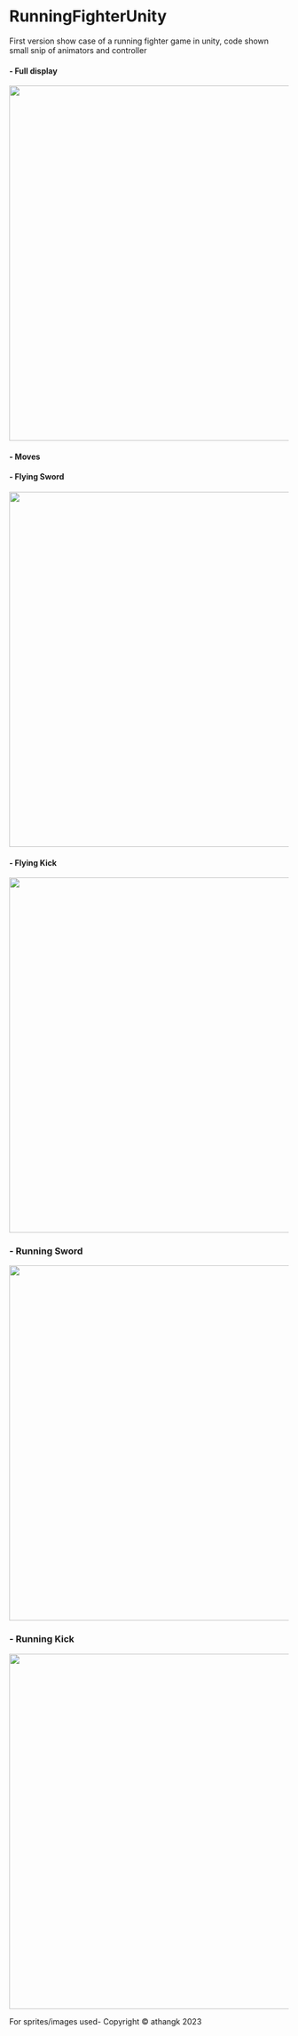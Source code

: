 # RunningFighterUnity
First version show case of a running fighter game in unity, code shown small snip of animators and controller

#### - Full display
  <p float=left>
<img src="https://github.com/athangk/runningFighterUnity/blob/main/full_display_12s.giff" width="640">
  </p>


#### - Moves

#### - Flying Sword
  <p float=left>
<img src="https://github.com/athangk/runningFighterUnity/blob/main/flying_sword.gif" width="640">
  </p>

  
#### - Flying Kick

<img src="https://github.com/athangk/runningFighterUnity/blob/main/flying_kick.gif" width="640">
  
### - Running Sword

<img src="https://github.com/athangk/runningFighterUnity/blob/main/running_sword.gif" width="640">

### - Running Kick

<img src="https://github.com/athangk/runningFighterUnity/blob/main/running_kick.gif" width="640">



For sprites/images used- Copyright © athangk 2023
